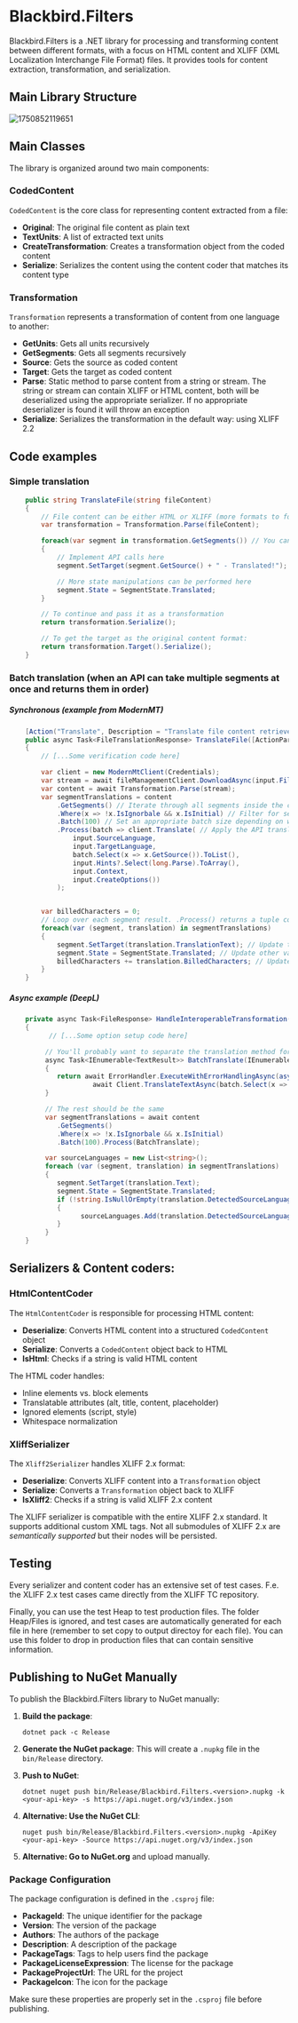 # Blackbird.Filters

Blackbird.Filters is a .NET library for processing and transforming content between different formats, with a focus on HTML content and XLIFF (XML Localization Interchange File Format) files. It provides tools for content extraction, transformation, and serialization.

## Main Library Structure

![1750852119651](image/readme/1750852119651.png)

## Main Classes

The library is organized around two main components:

### CodedContent

`CodedContent` is the core class for representing content extracted from a file:

- **Original**: The original file content as plain text
- **TextUnits**: A list of extracted text units
- **CreateTransformation**: Creates a transformation object from the coded content
- **Serialize**: Serializes the content using the content coder that matches its content type

### Transformation

`Transformation` represents a transformation of content from one language to another:

- **GetUnits**: Gets all units recursively
- **GetSegments**: Gets all segments recursively
- **Source**: Gets the source as coded content
- **Target**: Gets the target as coded content
- **Parse**: Static method to parse content from a string or stream. The string or stream can contain XLIFF or HTML content, both will be deserialized using the appropriate serializer. If no appropriate deserializer is found it will throw an exception
- **Serialize**: Serializes the transformation in the default way: using XLIFF 2.2

## Code examples

### Simple translation
```cs
    public string TranslateFile(string fileContent)
    {
        // File content can be either HTML or XLIFF (more formats to follow soon)
        var transformation = Transformation.Parse(fileContent);

        foreach(var segment in transformation.GetSegments()) // You can also add .batch() to batch segments
        {
            // Implement API calls here
            segment.SetTarget(segment.GetSource() + " - Translated!"); 

            // More state manipulations can be performed here
            segment.State = SegmentState.Translated; 
        }

        // To continue and pass it as a transformation
        return transformation.Serialize();

        // To get the target as the original content format:
        return transformation.Target().Serialize();
    }
```

### Batch translation (when an API can take multiple segments at once and returns them in order)

##### Synchronous (example from ModernMT)
```cs
    [Action("Translate", Description = "Translate file content retrieved from a CMS or file storage. The output can be used in compatible actions")]
    public async Task<FileTranslationResponse> TranslateFile([ActionParameter] TranslateFileRequest input)
    {
        // [...Some verification code here]

        var client = new ModernMtClient(Credentials);
        var stream = await fileManagementClient.DownloadAsync(input.File);
        var content = await Transformation.Parse(stream);
        var segmentTranslations = content
            .GetSegments() // Iterate through all segments inside the content
            .Where(x => !x.IsIgnorbale && x.IsInitial) // Filter for segments that actually need to be translated
            .Batch(100) // Set an appropriate batch size depending on what the API can handle
            .Process(batch => client.Translate( // Apply the API translation method, takes a single batch
                input.SourceLanguage, 
                input.TargetLanguage, 
                batch.Select(x => x.GetSource()).ToList(),
                input.Hints?.Select(long.Parse).ToArray(), 
                input.Context, 
                input.CreateOptions())
            );


        var billedCharacters = 0;
        // Loop over each segment result. .Process() returns a tuple containing the original segment paired with each translation
        foreach(var (segment, translation) in segmentTranslations) 
        {
            segment.SetTarget(translation.TranslationText); // Update the target
            segment.State = SegmentState.Translated; // Update other variabels
            billedCharacters += translation.BilledCharacters; // Update other counters relevant to the output depending on the app
        }
    }
```

##### Async example (DeepL)
```cs
    private async Task<FileResponse> HandleInteroperableTransformation(Transformation content, ContentTranslationRequest input)
    {
          // [...Some option setup code here]

         // You'll probably want to separate the translation method for readability and proper typing.
         async Task<IEnumerable<TextResult>> BatchTranslate(IEnumerable<Segment> batch)
         {
            return await ErrorHandler.ExecuteWithErrorHandlingAsync(async () =>
                     await Client.TranslateTextAsync(batch.Select(x => x.GetSource()), content.SourceLanguage, input.TargetLanguage, options));
         }

         // The rest should be the same
         var segmentTranslations = await content
            .GetSegments()
            .Where(x => !x.IsIgnorbale && x.IsInitial)
            .Batch(100).Process(BatchTranslate);

         var sourceLanguages = new List<string>();
         foreach (var (segment, translation) in segmentTranslations)
         {
            segment.SetTarget(translation.Text);
            segment.State = SegmentState.Translated;
            if (!string.IsNullOrEmpty(translation.DetectedSourceLanguageCode))
            {
                  sourceLanguages.Add(translation.DetectedSourceLanguageCode.ToLower());
            }
         }
    }
```

## Serializers & Content coders:


### HtmlContentCoder

The `HtmlContentCoder` is responsible for processing HTML content:

- **Deserialize**: Converts HTML content into a structured `CodedContent` object
- **Serialize**: Converts a `CodedContent` object back to HTML
- **IsHtml**: Checks if a string is valid HTML content

The HTML coder handles:
- Inline elements vs. block elements
- Translatable attributes (alt, title, content, placeholder)
- Ignored elements (script, style)
- Whitespace normalization

### XliffSerializer

The `Xliff2Serializer` handles XLIFF 2.x format:

- **Deserialize**: Converts XLIFF content into a `Transformation` object
- **Serialize**: Converts a `Transformation` object back to XLIFF
- **IsXliff2**: Checks if a string is valid XLIFF 2.x content

The XLIFF serializer is compatible with the entire XLIFF 2.x standard. It supports additional custom XML tags. Not all submodules of XLIFF 2.x are *semantically supported* but their nodes will be persisted.

## Testing
Every serializer and content coder has an extensive set of test cases. F.e. the XLIFF 2.x test cases came directly from the XLIFF TC repository.

Finally, you can use the test Heap to test production files. The folder Heap/Files is ignored, and test cases are automatically generated for each file in here (remember to set copy to output directoy for each file). You can use this folder to drop in production files that can contain sensitive information.

## Publishing to NuGet Manually

To publish the Blackbird.Filters library to NuGet manually:

1. **Build the package**:
   ```
   dotnet pack -c Release
   ```

2. **Generate the NuGet package**:
   This will create a `.nupkg` file in the `bin/Release` directory.

3. **Push to NuGet**:
   ```
   dotnet nuget push bin/Release/Blackbird.Filters.<version>.nupkg -k <your-api-key> -s https://api.nuget.org/v3/index.json
   ```

4. **Alternative: Use the NuGet CLI**:
   ```
   nuget push bin/Release/Blackbird.Filters.<version>.nupkg -ApiKey <your-api-key> -Source https://api.nuget.org/v3/index.json
   ```

5. **Alternative: Go to NuGet.org** and upload manually.

### Package Configuration

The package configuration is defined in the `.csproj` file:

- **PackageId**: The unique identifier for the package
- **Version**: The version of the package
- **Authors**: The authors of the package
- **Description**: A description of the package
- **PackageTags**: Tags to help users find the package
- **PackageLicenseExpression**: The license for the package
- **PackageProjectUrl**: The URL for the project
- **PackageIcon**: The icon for the package

Make sure these properties are properly set in the `.csproj` file before publishing.